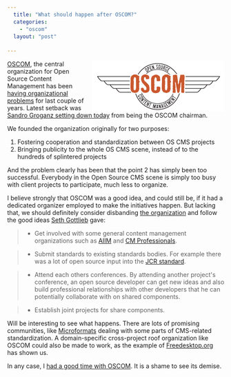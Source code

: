 ```yaml
---
  title: "What should happen after OSCOM?"
  categories: 
    - "oscom"
  layout: "post"

---
```

<img src="/files/OSCOM-official.png" style="float: right; margin-left: 10px;" alt="OSCOM" title="OSCOM" />

[OSCOM][1], the central organization for Open Source Content Management has been [having  organizational problems][2] for last couple of years. Latest setback was [Sandro Groganz setting down today][3] from being the OSCOM chairman.

We founded the organization originally for two purposes:

1. Fostering cooperation and standardization between OS CMS projects
2. Bringing publicity to the whole OS CMS scene, instead of to the hundreds of splintered projects

And the problem clearly has been that the point 2 has simply been too successful. Everybody in the Open Source CMS scene is simply too busy with client projects to participate, much less to organize.

I believe strongly that OSCOM was a good idea, and could still be, if it had a dedicated organizer employed to make the initiatives happen. But lacking that, we should definitely consider disbanding [the organization][4] and follow the good ideas [Seth Gottlieb][3] gave:

> * Get involved with some general content management organizations such as [AIIM][5] and [CM Professionals][6].

> * Submit standards to existing standards bodies. For example there was a lot of open source input into the [JCR standard][7].

> * Attend each others conferences. By attending another project's conference, an open source developer can get new ideas and also build professional relationships with other developers that he can potentially collaborate with on shared components.

> * Establish joint projects for share components.

Will be interesting to see what happens. There are lots of promising communities, like [Microformats][8] dealing with some parts of CMS-related standardization. A domain-specific cross-project roof organization like OSCOM could also be made to work, as the example of [Freedesktop.org][9] has shown us.

In any case, I [had a good time with OSCOM][10]. It is a shame to see its demise.

[1]: http://www.oscom.org/
[2]: http://bergie.iki.fi/blog/the-doubtful-future-of-oscom/
[3]: http://contenthere.blogspot.com/2006/09/sandro-groganz-steps-down-from-oscom.html
[4]: http://www.oscom.org/get-involved/organization/
[5]: http://www.aiim.org/
[6]: http://www.cmprofessionals.org/
[7]: http://jcp.org/en/jsr/detail?id=170
[8]: http://www.microformats.org/
[9]: http://freedesktop.org/wiki/
[10]: http://www.oscom.org/gallery/